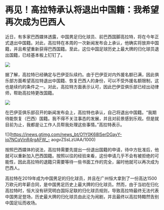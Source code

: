 # 再见！高拉特承认将退出中国籍：我希望再次成为巴西人

近日，有多家巴西媒体透露，中国男足归化球员、前巴西国脚高拉特，将在今年正式退出中国籍。对此，高拉特在本周的一次新闻发布会上承认，他确实将放弃中国籍，并且希望重新获得巴西国籍。至此，这位中国足球历史上最大牌的归化球员退出国籍，已经基本板上钉钉了。

![](https://inews.gtimg.com/news_bt/OBbyb9xMeQ-7w-ac2uj6ZMR5fDI3V34BHmg73-vanpyyIAA/1000)

据了解，高拉特已经确定与巴伊亚队续约。由于巴伊亚对内外援名额已满，因此俱乐部方面希望高拉特退出中国籍、恢复巴西人的身份，可以不受外援名额限制，这也是续约的条件之一。对此，高拉特方面表示认可，因此巴伊亚俱乐部已经出动律师，帮助高拉特更改国籍。

![](https://inews.gtimg.com/news_bt/OvB9FgPM6gMHJIVjpDKOSv6pK5pInI2iqtRiDB37fL0kcAA/1000)

在巴伊亚俱乐部召开的新闻发布会上，高拉特也承认，自己将退出中国籍。“我期待能恢复（巴西）国籍。我不得不关注事态的发展，并且对前景感到乐观。但是就目前为止，我都是让工作人员帮我处理这些事情。”高拉特表示。

![](https://inews.gtimg.com/news_bt/O1Y0K68lSerDGayY-iq7NCqVinR4rgAFW_-
aogvZSsLzUAA/1000)

按照巴西媒体的说法，高拉特需要先提出一份退出国籍的申请，待中方批准后，他就可以重新加入巴西国籍。按照以往的经验来看，这份申请几乎不会有被拒绝的可能性，因此高拉特的退籍只需要等待一些书面工作的完全，届时他就可以再次成为巴西人。

高拉特在2019年成为中国男足的归化球员，并且在广州恒大拿到了一份高达1500万欧元的年薪合同，是中国男足历史上最大牌的归化球员。然而，由于当初在归化高拉特时，恒大没有研究明白国际足联的归化球员规则，导致高拉特最终无法代表中国男足登场，历史最大牌的归化球员由此沦为闹剧，并且最终以高拉特黯然告别中国足坛而收场。

